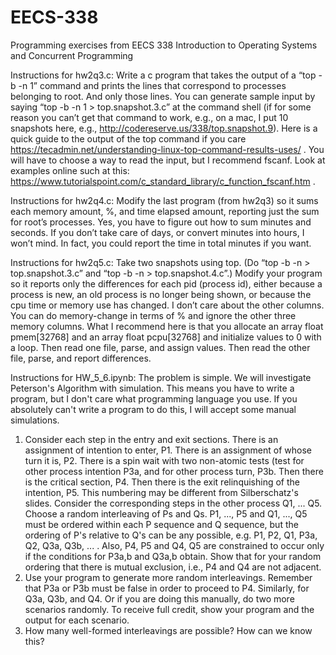 # EECS-338
Programming exercises from EECS 338 Introduction to Operating Systems and Concurrent Programming

Instructions for hw2q3.c:
Write a c program that takes the output of a “top -b -n 1” command and prints the lines that correspond to processes belonging to root. And only those lines. You can generate sample input by saying  “top -b -n 1 > top.snapshot.3.c” at the command shell (if for some reason you can’t get that command to work, e.g., on a mac, I put 10 snapshots here, e.g., http://codereserve.us/338/top.snapshot.9). Here is a quick guide to the output of the top command if you care https://tecadmin.net/understanding-linux-top-command-results-uses/ . You will have to choose a way to read the input, but I recommend fscanf. Look at examples online such at this: https://www.tutorialspoint.com/c_standard_library/c_function_fscanf.htm .

Instructions for hw2q4.c: 
Modify the last program (from hw2q3) so it sums each memory amount, %, and time elapsed amount, reporting just the sum for root’s processes. Yes, you have to figure out how to sum minutes and seconds. If you don’t take care of days, or convert minutes into hours, I won’t mind. In fact, you could report the time in total minutes if you want. 

Instructions for hw2q5.c: 
Take two snapshots using top. (Do “top -b -n > top.snapshot.3.c” and “top -b -n > top.snapshot.4.c”.) Modify your program so it reports only the differences for each pid (process id), either because a process is new, an old process is no longer being shown, or because the cpu time or memory use has changed. I don’t care about the other columns. You can do memory-change in terms of % and ignore the other three memory columns. What I recommend here is that you allocate an array float pmem[32768] and an array float pcpu[32768] and initialize values to 0 with a loop. Then read one file, parse, and assign values. Then read the other file, parse, and report differences. 

Instructions for HW_5_6.ipynb: 
The problem is simple.  We will investigate Peterson's Algorithm with simulation.  This means you have to write a program, but I don't care what programming language you use.  If you absolutely can't write a program to do this, I will accept some manual simulations.
1.  Consider each step in the entry and exit sections.  There is an assignment of intention to enter, P1.  There is an assignment of whose turn it is, P2.  There is a spin wait with two non-atomic tests (test for other process intention P3a, and for other process turn, P3b.  Then there is the critical section, P4.  Then there is the exit relinquishing of the intention, P5.  This numbering may be different from Silberschatz's slides.  Consider the corresponding steps in the other process Q1, ... Q5.  Choose a random interleaving of Ps and Qs.  P1, ..., P5 and Q1, ..., Q5 must be ordered within each P sequence and Q sequence, but the ordering of P's relative to Q's can be any possible, e.g. P1, P2, Q1, P3a, Q2, Q3a, Q3b, ... .  Also, P4, P5 and Q4, Q5 are constrained to occur only if the conditions for P3a,b and Q3a,b obtain.  Show that for your random ordering that there is mutual exclusion, i.e., P4 and Q4 are not adjacent.
2.  Use your program to generate more random interleavings.  Remember that P3a or P3b must be false in order to proceed to P4.  Similarly, for Q3a, Q3b, and Q4.  Or if you are doing this manually, do two more scenarios randomly.  To receive full credit, show your program and the output for each scenario.
3.  How many well-formed interleavings are possible?  How can we know this?
